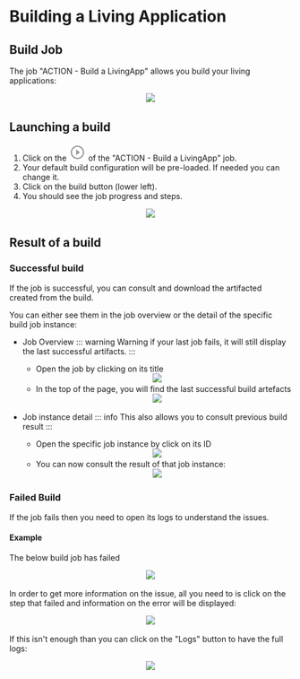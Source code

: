 # Building a Living Application

## Build Job
The job "ACTION - Build a LivingApp" allows you build your living applications:

<div style="text-align:center">
    <img src="cloud/images/master/BuildJob.png"> 
</div>

<!-- ![BuildJob](images/BuildJob.png) -->

## Launching a build
1. Click on the ![CDPlayButton](images/JenkinsPlayButton.png) of the "ACTION - Build a LivingApp" job.
2. Your default build configuration will be pre-loaded. If needed you can change it.
3. Click on the build button (lower left).
4. You should see the job progress and steps.

<div style="text-align:center">
    <img src="cloud/images/master/BuildInProgress.png"> 
</div>

<!-- ![BuildJobInProgress](images/BuildInProgress.png) -->

## Result of a build

### Successful build
If the job is successful, you can consult and download the artifacted created from the build.

You can either see them in the job overview or the detail of the specific build job instance:
* Job Overview
::: warning
Warning if your last job fails, it will still display the last successful artifacts.
:::
  * Open the job by clicking on its title
  
  <div style="text-align:center">
    <img src="cloud/images/master/BuildClickToAccessOverview.png"> 
  </div>
  <!-- ![BuildClickToAccessOverview](images/BuildClickToAccessOverview.png) -->

  * In the top of the page, you will find the last successful build artefacts
  
  <div style="text-align:center">
    <img src="cloud/images/master/OverviewArtefacts.png"> 
  </div>
  <!-- ![OverviewArtefacts](images/OverviewArtefacts.png) -->

* Job instance detail
 ::: info
 This also allows you to consult previous build result
 :::
  * Open the specific job instance by click on its ID

  <div style="text-align:center">
    <img src="cloud/images/master/AccessJobDetails.png"> 
  </div>
  <!-- ![AccessJobDetails](images/AccessJobDetails.png) -->

  * You can now consult the result of that job instance:
  
  <div style="text-align:center">
    <img src="cloud/images/master/JobDetails.png"> 
  </div>

  <!-- ![AccessJobDetails](images/JobDetails.png) -->

### Failed Build
If the job fails then you need to open its logs to understand the issues.

#### Example
The below build job has failed

<div style="text-align:center">
    <img src="cloud/images/master/Job158Failed.png"> 
</div>
<!-- ![Job158Failed](images/Job158Failed.png) -->

In order to get more information on the issue, all you need to is click on the step that failed and information on the error will be displayed:

<div style="text-align:center">
    <img src="cloud/images/master/Job158FailedLogs.png.png"> 
</div>

<!-- ![Job158FailedLogs](images/Job158FailedLogs.png) -->

If this isn't enough than you can click on the "Logs" button to have the full logs:

<div style="text-align:center">
    <img src="cloud/images/master/Job158FailedLogsDetails.png"> 
</div>
<!-- ![Job158FailedLogsDetails](images/Job158FailedLogsDetails.png) -->